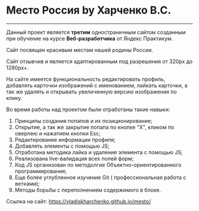 # Место Россия by Харченко В.С.
------
Данный проект является **третим** одностраничным сайтом созданным при обучение на курсе **Веб-разработчика** от Яндекс Практикум.

Сайт посвящен красивым местам нашей родины России.

Сайт отзывчив и является адаптированным под разрешения от 320px до 1280px+.

На сайте имеется функциональность редактировать профиль, добавлять карточки изображений с именованием,
лайкать карточки, а так же удалять и открывать увеличенную версию изображения по клику.

Во время работы над проектом были отработаны такие навыки:
1. Принципы создания попапов и их позиционирование;
2. Открытие, а так же закрытие попапа по кнопке "X", кликом по оверлею и нажатием кнопки Esc;
4. Редактирование информации профиля;
5. Добавлять элементы с помощью JS;
6. Отработана методика лайка и удаления элемента с помощью JS;
7. Реализована live-валидация всех полей форм;
8. Код JS организован по методолгие Объектно-ориентированного программирования;
9. Еще более углубленное изучение Git ( профессиональная работа с ветками);
10. Методы борьбы с переполнением содержимого в блоке.

Ссылка на сайт: https://vladiskharchenko.github.io/mesto/

